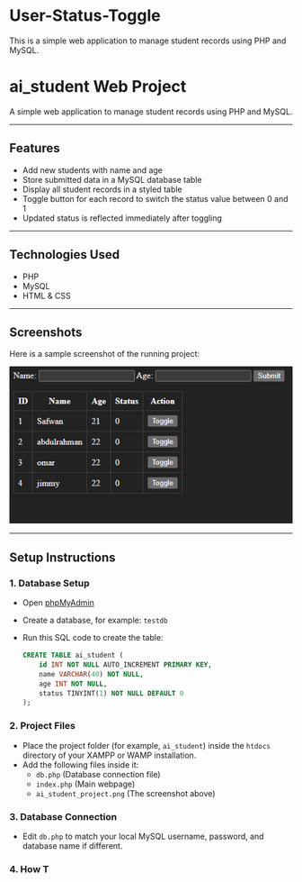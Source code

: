 # User-Status-Toggle
This is a simple web application to manage student records using PHP and MySQL.
# ai_student Web Project

A simple web application to manage student records using PHP and MySQL.

---

## Features

- Add new students with name and age
- Store submitted data in a MySQL database table
- Display all student records in a styled table
- Toggle button for each record to switch the status value between 0 and 1
- Updated status is reflected immediately after toggling

---

## Technologies Used

- PHP
- MySQL
- HTML & CSS

---

## Screenshots

Here is a sample screenshot of the running project:

![ai_student project screenshot](ai_student_project.png)

---

## Setup Instructions

### 1. Database Setup

- Open [phpMyAdmin](http://localhost/phpmyadmin)
- Create a database, for example: `testdb`
- Run this SQL code to create the table:

    ```sql
    CREATE TABLE ai_student (
        id INT NOT NULL AUTO_INCREMENT PRIMARY KEY,
        name VARCHAR(40) NOT NULL,
        age INT NOT NULL,
        status TINYINT(1) NOT NULL DEFAULT 0
    );
    ```

### 2. Project Files

- Place the project folder (for example, `ai_student`) inside the `htdocs` directory of your XAMPP or WAMP installation.
- Add the following files inside it:
    - `db.php` (Database connection file)
    - `index.php` (Main webpage)
    - `ai_student_project.png` (The screenshot above)

### 3. Database Connection

- Edit `db.php` to match your local MySQL username, password, and database name if different.

### 4. How T
